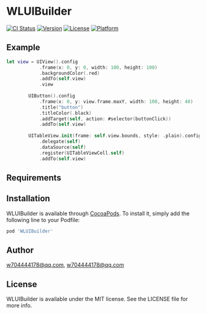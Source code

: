 # WLUIBuilder

[![CI Status](https://img.shields.io/travis/w704444178@qq.com/WLUIBuilder.svg?style=flat)](https://travis-ci.org/w704444178@qq.com/WLUIBuilder)
[![Version](https://img.shields.io/cocoapods/v/WLUIBuilder.svg?style=flat)](https://cocoapods.org/pods/WLUIBuilder)
[![License](https://img.shields.io/cocoapods/l/WLUIBuilder.svg?style=flat)](https://cocoapods.org/pods/WLUIBuilder)
[![Platform](https://img.shields.io/cocoapods/p/WLUIBuilder.svg?style=flat)](https://cocoapods.org/pods/WLUIBuilder)

## Example

```swift
let view = UIView().config
            .frame(x: 0, y: 0, width: 100, height: 100)
            .backgroundColor(.red)
            .addTo(self.view)
            .view
        
        UIButton().config
            .frame(x: 0, y: view.frame.maxY, width: 100, height: 40)
            .title("button")
            .titleColor(.black)
            .addTarget(self, action: #selector(buttonClick))
            .addTo(self.view)
        
        UITableView.init(frame: self.view.bounds, style: .plain).config
            .delegate(self)
            .dataSource(self)
            .register(UITableViewCell.self)
            .addTo(self.view)
```

## Requirements

## Installation

WLUIBuilder is available through [CocoaPods](https://cocoapods.org). To install
it, simply add the following line to your Podfile:

```ruby
pod 'WLUIBuilder'
```

## Author

w704444178@qq.com, w704444178@qq.com

## License

WLUIBuilder is available under the MIT license. See the LICENSE file for more info.
